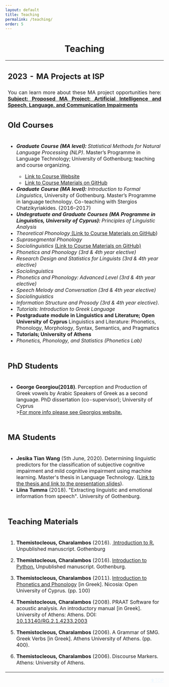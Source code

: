 ```yaml
---
layout: default
title: Teaching
permalink: /teaching/
order: 5
---
```


<a main='top'></a>

<div class="quotebox">
<h1 style="text-align:center">Teaching</h1>
<table>
<tr>
<td><h2>2023 - MA Projects at ISP</h2></td></tr>
<tr>
<td style="text-align:justify;">You can learn more about these MA project opportunities here: <a href="/projectsma/"><strong>Subject: Proposed MA Project: Artificial Intelligence and Speech, Language, and Communication Impairments</strong></a></td>
</tr>
<tr>
<td><h2>Old Courses</h2></td>
</tr>
<tr>
<td>
<ul>        
<li><p><em><strong>Graduate Course (MA level):</strong> Statistical Methods for Natural Language Processing (NLP)</em>. Master’s Programme in Language Technology; University of Gothenburg; teaching and course organizing.</p></li>
<ul>
<li><a href="/assets/pages/MLT.html">Link to Course Website</a> </li>
<li><a href="https://github.com/themistocleous/StatisticalMethodsNLP">Link to Course Materials on GitHub</a></li>
</ul>
<li><em><strong>Graduate Course (MA level):</strong>  Introduction to Formal Linguistics</em>, University of Gothenburg. Master’s Programme in language technology. Co-teaching with Stergios Chatzikyriakides. (2016–2017)</li>
<li><em><strong>Undegratuate and Graduate Courses (MA Programme in Linguistics, University of Cyprus):</strong> Principles of Linguistic Analysis</em></li>
<li><em>Theoretical Phonology</em><a href="https://github.com/themistocleous/course_phonetics"> (Link to Course Materials on GitHub</a>)</li>
<li><em>Suprasegmental Phonology</em></li>
<li><em>Sociolinguistics </em><a href="https://github.com/themistocleous/course_sociolinguistics2014">(Link to Course Materials on GitHub)</a></li>
<li><em>Phonetics and Phonology (3rd &amp; 4th year elective)</em></li>
<li><em>Research Design and Statistics for Linguists (3rd &amp; 4th year elective)</em></li>
<li><em>Sociolinguistics</em></li>
<li><em>Phonetics and Phonology: Advanced Level (3rd &amp; 4th year elective)</em></li>
<li><em>Speech Melody and Conversation (3rd &amp; 4th year elective)</em></li>
<li><em>Sociolinguistics</em></li>
<li><em>Information Structure and Prosody (3rd &amp; 4th year elective).</em></li>
<li><em>Tutorials: Introduction to Greek Language</em></li>
<li><strong>Postgraduate module in Linguistics and Literature; Open University of Cyprus</strong> Linguistics and Literature: Phonetics, Phonology, Morphology, Syntax, Semantics, and Pragmatics</li>
<li><strong>Tutorials; University of Athens</strong></li>
<li><em>Phonetics, Phonology, and Statistics (Phonetics Lab)</em></li>
</ul>
</td>
</tr>
<tr>
<td><h2>PhD Students</h2></td>
</tr>
<tr>
<td><ul><li><strong>George Georgiou(2018)</strong>. Perception and Production of Greek vowels by Arabic Speakers of Greek as a second language. PhD dissertation (co-supervisor); University of Cyprus<br>><a href="https://www.georgiougeorg.com/home" class="uri">For more info please see Georgios website.</a> </li></ul></td></tr>
<tr>
<td><h2>MA Students</h2></td>
</tr><tr>
<td>
<ul><li><strong>Jesika Tian Wang</strong> (5th June, 2020). Determining linguistic predictors for the classification of subjective cognitive impairment and mild cognitive impairment using machine learning. Master's thesis in Language Technology. (<a href="http://demo.spraakdata.gu.se/svedk/pbl/Jesika_MA_revised.pdf" class="uri">Link to the thesis</a><a href="http://demo.spraakdata.gu.se/svedk/pbl/MastersRedovisningsSlides2020.pdf" class="uri"> and link to the presentation slides</a>).</li>
<li><strong>Liina Tumma</strong> (2018). "Extracting linguistic and emotional information from speech". University of Gothenburg.</li>
</ul></td></tr>
<tr><td><h2 id="development-of-teaching-materials">Teaching Materials</h2></td></tr>
<tr>
<td>
<ol>
<li><p><strong>Themistocleous, Charalambos</strong> (2016). <a href="/assets/RIntroCover.pdf" class="uri"> Introduction to R.</a> Unpublished manuscript. Gothenburg</p></li>
<li><p><strong>Themistocleous, Charalambos</strong> (2016). <a href="/research/project/2017/05/31/python.html" class="uri">Introduction to Python.</a> Unpublished manuscript. Gothenburg.</p></li>
<li><p><strong>Themistocleous, Charalambos</strong> (2011). <a href="/assets/papers/Phonetics_IntroGR.pdf">Introduction to Phonetics and Phonology</a> <span>[</span>in Greek<span>]</span>. Nicosia: Open University of Cyprus. (pp. 100)</p></li>
<li><p><strong>Themistocleous, Charalambos</strong> (2008). PRAAT Software for acoustic analysis. An introductory manual <span>[</span>in Greek<span>]</span>. University of Athens: Athens. DOI: <a href="10.13140/RG.2.1.4233.2003" class="uri">10.13140/RG.2.1.4233.2003</a></p></li>
<li><p><strong>Themistocleous, Charalambos</strong> (2006). A Grammar of SMG. Greek Verbs <span>[</span>in Greek<span>]</span>. Athens University of Athens. (pp. 400).</p></li>
<li><p><strong>Themistocleous, Charalambos</strong> (2006). Discourse Markers. Athens: University of Athens.</p></li>
</ol>
</td></tr>
</table>
</div>
<div style="text-align:right">
  <a class="page-link" style="color: aliceblue;text-transform: uppercase;" href="#top">⬆Top</a>
</div>
